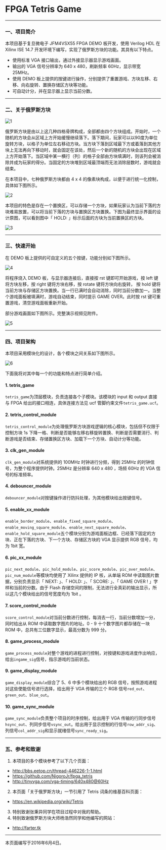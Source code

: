 # FPGA Tetris Game

---
### 一、项目简介
本项目基于复旦微电子 JFM4VSX55 FPGA DEMO 板开发，使用 Verilog HDL 在 Xilinx ISE 14.7 开发环境下编写，实现了俄罗斯方块的功能。其具有以下特点。

- 使用标准 VGA 接口输出，通过外接显示器显示游戏画面。
- 输出的 VGA 信号分辨率为 640 x 480，刷新频率 60Hz，显示带宽 25MHz。
- 使用 DEMO 板上提供的按键进行操作，分别提供了重置游戏、方块左移、右移、向右旋转、置换存储区方块等功能。
- 可自动计分，并在显示器上显示当前分数。

---
### 二、关于俄罗斯方块

![1](http://img.blog.csdn.net/20160604193806192)

俄罗斯方块是由以上这几种四格骨牌构成，全部都由四个方块组成。开始时，一个随机的方块会从区域上方开始缓慢继续落下。落下期间，玩家可以以90度为单位旋转方块，以格子为单位左右移动方块。当方块下落到区域最下方或着落到其他方块上无法再向下移动时，就会固定在该处，然后一个新的随机的方块会出现在区域上方开始落下。当区域中某一横行（列）的格子全部由方块填满时，则该列会被消除并成为玩家的得分。当固定的方块堆到区域最顶端而无法消除层数时，游戏就会结束。

在本项目中，七种俄罗斯方块都由 4 x 4 的像素块构成，以便于进行统一化控制，具体如下图所示。

![2](http://img.blog.csdn.net/20160604220943830)

本项目的特色是存在一个置换区，可以存储一个方块，如果玩家认为当前下落的方块难易放置，可以将当前下落的方块与置换区方块置换。下图为最终显示界面的设计原图，可以看到图中「 HOLD: 」标示后面的方块为当前置换区的方块。

![3](http://img.blog.csdn.net/20160606011614902)

---
### 三、快速开始
在 DEMO 板上提供的可自定义的五个按键，功能分别如下图所示。

![4](http://img.blog.csdn.net/20160604221034346)

将程序烧入 DEMO 板，与显示器连接后，直接按 rst 键即可开始游戏，按 left 键将方块左移，按 right 键将方块右移，按 rotate 键将方块向右旋转， 按 hold 键将当前方块与存储区方块置换。当一行已满时会自动消除，同时当前分数加一。当整个游戏面板被填满时，游戏自动结束，同时提示 GAME OVER。此时按 rst 键可重置游戏，清空游戏面板重新开始。

部分游戏画面如下图所示。完整演示视频见附件。

![5](http://img.blog.csdn.net/20160606020752442)

---
### 四、项目架构
本项目采用模块化的设计，各个模块之间关系如下图所示。

![6](http://img.blog.csdn.net/20160604220454375)

下面我将对其中每一个的功能和特点进行简单介绍。

#### 1. tetris\_game
`tetris_game`为顶层模块，负责连接各个子模块。该模块的 input 和 output 直接与 FPGA 给出的接口相连，具体连接方法见 ucf 管脚约束文件`tetris_game.ucf`。

#### 2. tetris\_control\_module
`tetris_control_module`为处理俄罗斯方块游戏逻辑的核心模块，包括但不仅限于控制方块 1s 下降一格、判断是否能够左移右移旋转置换、判断是否需要消行、判断游戏是否结束、存储置换区方块、加载下一个方块、自动计分等功能。

#### 3. clk\_gen\_module
`clk_gen_module`对系统提供的 100MHz 时钟进行分频，得到 25MHz 的时钟信号，为整个程序提供时钟。25MHz 是分辨率 640 x 480 ，场频 60Hz 的 VGA 信号的标准频率。

#### 4. debouncer\_module
`debouncer_module`对按键操作进行防抖处理，为其他模块给出按键信号。

#### 5. enable\_xx\_module
`enable_border_module`、`enable_fixed_square_module`、`enable_moving_square_module`、`enable_next_square_module`、`enable_hold_square_module`五个模块分别为游戏面板边框、已经落下固定的方块、正在下落的方块、下一个方块、存储区方块的 VGA 显示提供 RGB 信号，均为 1bit 宽。

#### 6. pic\_xx\_module 
`pic_next_module`、`pic_hold_module`、`pic_score_module`、`pic_over_module`、`pic_num_module`等模块均使用了 Xilinx 提供的 IP 核，从单端 ROM 中读取图片数据，分别负责显示「 NEXT: 」、「 HOLD: 」、「 SCORE: 」、「 GAME OVER ! 」字样和当前的分数。由于 Flash 存储空间的限制，无法进行全真彩的输出显示，所以这几个模块给出的信号宽度均为 1bit 。

#### 7. score\_control\_module
`score_control_module`对当前分数进行控制，每消去一行，当前分数增加一分，同时给出从 ROM 中读取数字图片的地址。0 - 9 十个数字图片都存储在一块 ROM 中，总共有三位数字显示，最高分数为 999 分。

#### 8. game\_process\_module
`game_process_module`对整个游戏的进程进行控制，对按键和游戏进度作出响应，给出`ingame_sig`信号，指示游戏的当前状态。

#### 9. game\_display\_module
`game_display_module`综合了 5、6 中多个模块给出的 RGB 信号，按照游戏进程对这些使能信号进行选择，给出用于 VGA 传输的三个 RGB 信号`red_out`、`green_out`、`blue_out`。

#### 10. game\_sync\_module
`game_sync_module`负责整个项目的时序控制，给出用于 VGA 传输的行同步信号`hsync_out`、列同步信号`vsync_out`。给出用于显示控制的行信号`row_addr_sig`、列信号`col_addr_sig`和显示就绪信号`sync_ready_sig`。

---
### 五、参考和致谢
1. 本项目的多个模块参考了以下几个页面：
- http://bbs.eetop.cn/thread-446226-1-1.html
- https://github.com/NigoroJr/fpga_tetris
- http://tinyvga.com/vga-timing/640x480@60Hz
2. 本页面「关于俄罗斯方块」一节引用了 Tetris 词条的维基百科页面：
- https://en.wikipedia.org/wiki/Tetris
3. 特别致谢张秉异同学在项目过程中对我的帮助。
4. 特别致谢俄罗斯方块大师杨浩然同学和他编写的网站：
- http://farter.tk

---
本页面编写于2016年6月4日。

